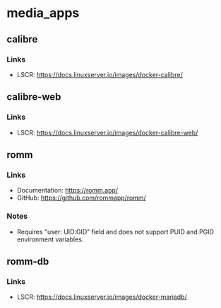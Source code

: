 # media_apps

## calibre

### Links

* LSCR: <https://docs.linuxserver.io/images/docker-calibre/>

## calibre-web

### Links

* LSCR: <https://docs.linuxserver.io/images/docker-calibre-web/>

## romm

### Links

* Documentation: <https://romm.app/>
* GitHub: <https://github.com/rommapp/romm/>

### Notes

* Requires "user: UID:GID" field and does not support PUID and PGID environment variables.

## romm-db

### Links

* LSCR: <https://docs.linuxserver.io/images/docker-mariadb/>
